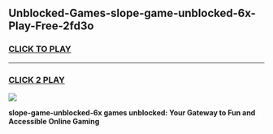 
## Unblocked-Games-slope-game-unblocked-6x-Play-Free-2fd3o
<h3>
<a href="https://premium76.site?title=slope-game-unblocked-6x&ref=22A">CLICK TO PLAY</a></h3>
<hr>

<h3>
<a href="https://premium76.site?title=slope-game-unblocked-6x&ref=22A">CLICK 2 PLAY</a>
  
</h3>

<a href="https://premium76.site?title=slope-game-unblocked-6x&ref=22A"><img src="https://clearcache.store/games.png"></a>


**slope-game-unblocked-6x games unblocked: Your Gateway to Fun and Accessible Online Gaming**
